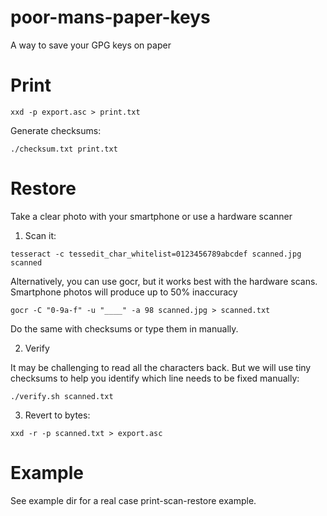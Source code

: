 # poor-mans-paper-keys

A way to save your GPG keys on paper

# Print

```
xxd -p export.asc > print.txt
```
Generate checksums:

```
./checksum.txt print.txt
```

# Restore

Take a clear photo with your smartphone or use a hardware scanner

1. Scan it:

```
tesseract -c tessedit_char_whitelist=0123456789abcdef scanned.jpg scanned
```
Alternatively, you can use gocr, but it works best with the hardware scans. Smartphone photos will produce up to 50% inaccuracy

```
gocr -C "0-9a-f" -u "____" -a 98 scanned.jpg > scanned.txt
```

Do the same with checksums or type them in manually.

2. Verify

It may be challenging to read all the characters back. But we will use tiny checksums to help you identify which line needs to be fixed manually:

```
./verify.sh scanned.txt
```

3. Revert to bytes:

```
xxd -r -p scanned.txt > export.asc
```

# Example

See example dir for a real case print-scan-restore example.



